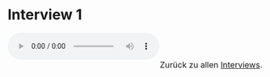 # Interview 1

<audio controls>
    <source src="https://github.com/kipppunkte/kipppunkte/raw/gh-pages/assets/interviews/Interview 1.mp3" type="audio/mpeg">
    Your browser does not support the audio tag.
</audio>

<br/>
<div style="font-size:1rem;text-align:right">Zurück  zu allen <a href="../40">Interviews</a>.</div>

